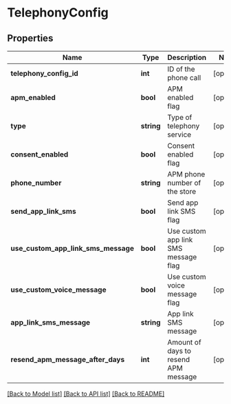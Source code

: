 # TelephonyConfig

## Properties
Name | Type | Description | Notes
------------ | ------------- | ------------- | -------------
**telephony_config_id** | **int** | ID of the phone call | [optional] 
**apm_enabled** | **bool** | APM enabled flag | [optional] 
**type** | **string** | Type of telephony service | [optional] 
**consent_enabled** | **bool** | Consent enabled flag | [optional] 
**phone_number** | **string** | APM phone number of the store | [optional] 
**send_app_link_sms** | **bool** | Send app link SMS flag | [optional] 
**use_custom_app_link_sms_message** | **bool** | Use custom app link SMS message flag | [optional] 
**use_custom_voice_message** | **bool** | Use custom voice message flag | [optional] 
**app_link_sms_message** | **string** | App link SMS message | [optional] 
**resend_apm_message_after_days** | **int** | Amount of days to resend APM message | [optional] 

[[Back to Model list]](../README.md#documentation-for-models) [[Back to API list]](../README.md#documentation-for-api-endpoints) [[Back to README]](../README.md)


